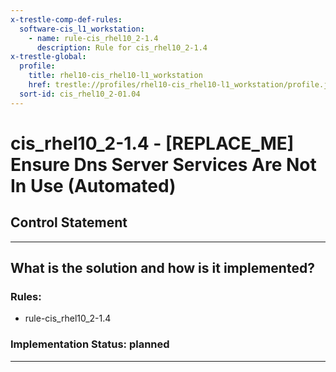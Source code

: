 ```yaml
---
x-trestle-comp-def-rules:
  software-cis_l1_workstation:
    - name: rule-cis_rhel10_2-1.4
      description: Rule for cis_rhel10_2-1.4
x-trestle-global:
  profile:
    title: rhel10-cis_rhel10-l1_workstation
    href: trestle://profiles/rhel10-cis_rhel10-l1_workstation/profile.json
  sort-id: cis_rhel10_2-01.04
---
```


# cis_rhel10_2-1.4 - \[REPLACE_ME\] Ensure Dns Server Services Are Not In Use (Automated)

## Control Statement

______________________________________________________________________

## What is the solution and how is it implemented?

<!-- For implementation status enter one of: implemented, partial, planned, alternative, not-applicable -->

<!-- Note that the list of rules under ### Rules: is read-only and changes will not be captured after assembly to JSON -->

<!-- Add control implementation description here for control: cis_rhel10_2-1.4 -->

### Rules:

  - rule-cis_rhel10_2-1.4

### Implementation Status: planned

______________________________________________________________________
